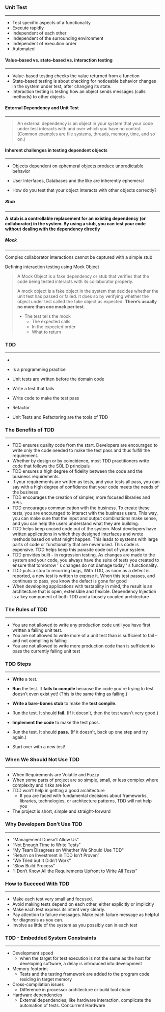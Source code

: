### Unit Test

---

- Test specific aspects of a functionality
- Execute rapidly
- Independent of each other
- Independent of the surrounding environment
- Independent of execution order
- Automated

#### Value-based vs. state-based vs. interaction testing

---

- Value-based testing checks the value returned from a function
- State-based testing is about checking for noticeable behavior changes in the system under test, after changing its state.
- Interaction testing is testing how an object sends messages (calls methods) to other objects



#### External Dependency and Unit Test

---

> An external dependency is an object in your system that your code under test interacts with and over which you have no control. (Common examples are file systems, threads, memory, time, and so on.)

#### Inherent challenges in testing dependent objects

---

- Objects dependent on ephemeral objects produce unpredictable behavior

- User Interfaces, Databases and the like are inherently ephemeral

- How do you test that your object interacts with other objects correctly?

  

##### Stub

----

**A** **stub is a controllable replacement for an existing dependency** **(or** **collaborator) in the system. By using a stub, you can test your code without** **dealing with the dependency directly**

##### Mock

---

Complex collaborator interactions cannot be captured with a simple stub 

Defining interaction testing using  Mock Object

> A Mock Object is a fake dependency or stub  that verifies that the code being tested interacts with its collaborator properly.
>
> A mock object is a fake object in the system that decides whether the unit test has passed or failed. It does so by verifying whether the object under test called the fake object as expected. **There’s usually no more than one mock per test**.
>
> - The test tells the mock
>   - The expected calls
>   -  In the expected order
>   - What to return



###  TDD

---

-

- Is a programming practice

- Unit tests are written before the domain code
- Write a test that fails
- Write code to make the test pass
- Refactor
- Unit Tests and Refactoring are the tools of TDD



### The Benefits of TDD

---

- TDD ensures quality code from the start. Developers are encouraged to write only the code needed to make the test pass and thus fulfill the requirement. 
- Whether by design or by coincidence, most TDD practitioners write code that follows the SOLID principals
- TDD ensures a high degree of fidelity between the code and the business requirements.
- If your requirements are written as tests, and your tests all pass, you can say with a high degree of confidence that your code meets the needs of the business
- TDD encourages the creation of simpler, more focused libraries and APIs
- TDD encourages communication with the business. To create these tests, you are encouraged to interact with the business users. This way, you can make sure that the input and output combinations make sense, and you can help the users understand what they are building.
- TDD helps keep unused code out of the system. Most developers have written applications in which they designed interfaces and wrote methods based on what might happen. This leads to systems with large parts of code or functionality that are never used. This code is expensive. TDD helps keep this parasite code out of your system.
- TDD provides built - in regression testing. As changes are made to the system and your code, you always have the suite of tests you created to ensure that tomorrow ’ s changes do not damage today ’ s functionality.
- TDD puts a stop to recurring bugs, With TDD, as soon as a defect is reported, a new test is written to expose it. When this test passes, and continues to pass, you know the defect is gone for good
- When developing applications with testability in mind, the result is an architecture that is open, extensible and flexible. Dependency Injection  is a key component of both TDD and a loosely coupled architecture

### The Rules of TDD

---

- You are not allowed to write any production code until you have first written a failing unit test.
- You are not allowed to write more of a unit test than is sufficient to fail – and not compiling is failing
- You are not allowed to write more production code than is sufficient to pass the currently failing unit test

### TDD Steps

---

- **Write** a test.

- **Run** the test. It **fails to compile** because the code you're trying to test doesn't even exist yet! (This is the same thing as failing.)

- **Write a bare-bones stub** to make the **test compile**.

- Run the test. It should **fail**. (If it doesn't, then the test wasn't very good.)

- **Implement the code** to make the test pass.

- Run the test. It should **pass.** (If it doesn't, back up one step and try again.)

- Start over with a new test!

### When We Should Not Use TDD

---

- When Requirements are Volatile and Fuzzy
- When some parts of project are so simple, small, or less complex where complexity and risks are low
- TDD won’t help in getting a good architecture
  - If you are faced with fundamental decisions about frameworks, libraries, technologies, or architecture patterns, TDD will not help you
- The project is short, simple and straight-forward

### Why Developers Don’t Use TDD

---

- "Management Doesn’t Allow Us”
-  “Not Enough Time to Write Tests”
- “My Team Disagrees on Whether We Should Use TDD"
- “Return on Investment in TDD Isn’t Proven”
- “We Tried but It Didn’t Work”
- “Slow Build Process”
- “I Don’t Know All the Requirements Upfront to Write All Tests”



### How to Succeed With TDD

---

- Make each test very small and focused.
- Avoid making tests depend on each other, either explicitly or implicitly
- Make each test express its intent very clearly.
- Pay attention to failure messages. Make each failure message as helpful for diagnosis as you can.
- Involve as little of the system as you possibly can in each test

### TDD - Embedded System Constraints

---

- Development speed
  - when the target for test execution is not the same as the host for developing software, a delay is introduced into development
- Memory footprint
  - Tests and the testing framework are added to the program code residing in target memory
- Cross-compilation issues
  - Difference in processor architecture or build tool chain
- Hardware dependencies
  - External dependencies, like hardware interaction, complicate the automation of tests. Concurrent Hardware




